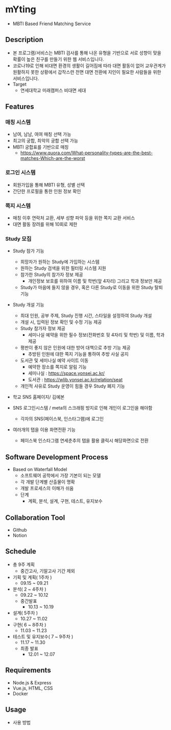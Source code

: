 # mYting

- MBTI Based Friend Matching Service

  

## Description

- 본 프로그램/서비스는 MBTI 검사를 통해 나온 유형을 기반으로 서로 성향이 맞을 확률이 높은 친구를 만들기 위한 웹 서비스입니다.
- 코로나19로 인해 비대면 환경의 생활이 길어짐에 따라 대면 활동이 없어 교우관계가 원활하지 못한 상황에서 갑작스런 전면 대면 전환에 지인이 필요한 사람들을 위한 서비스입니다.
- Target
  - 연세대학교 미래캠퍼스 비대면 세대

  

## Features

### 매칭 시스템

- 남여, 남남, 여여 매칭 선택 가능
- 최고의 궁합, 최악의 궁합 선택 가능
- MBTI 궁합표를 기반으로 매칭
  - https://www.quora.com/What-personality-types-are-the-best-matches-Which-are-the-worst

  

### 로그인 시스템

- 회원가입을 통해 MBTI 유형, 성별 선택
- 간단한 프로필을 통한 인원 정보 확인

  

### 쪽지 시스템

- 매칭 이후 연락처 교환, 세부 성향 파악 등을 위한 쪽지 교환 서비스
- 대면 활동 장려를 위해 10회로 제한

  

### Study 모집

- Study 참가 기능
  - 희망자가 원하는 Study에 가입하는 시스템
  - 원하는 Study 검색을 위한 필터링 시스템 지원
  - 참가한 Study의 참가자 정보 제공
    - 개인정보 보호를 위하여 이름 및 학번(앞 4자리) 그리고 학과 정보만 제공
  - Study가 마음에 들지 않을 경우, 혹은 다른 Study로 이동을 위한 Study 탈퇴 기능
- Study 개설 기능
  - 최대 인원, 공부 주제, Study 진행 시간, 스타일을 설정하여 Study 개설
  - 개설 시, 입력된 정보 확인 및 수정 기능 제공
  - Study 참가자 정보 제공
    - 세미나실 예약을 위한 필수 정보(전화번호 뒷 4자리 및 학번) 및 이름, 학과 제공
  - 평판이 좋지 않은 인원에 대한 방어 대책으로 추방 기능 제공
    - 추방된 인원에 대한 쪽지 기능을 통하여 추방 사실 공지
  - 도서관 및 세미나실 예약 사이트 이동
    - 예약한 장소를 쪽지로 알림 기능
    - 세미나실 : https://space.yonsei.ac.kr/
    - 도서관 : https://wlib.yonsei.ac.kr/relation/seat
  - 개인적 사유로 Study 운영이 힘들 경우 Study 폐지 기능
- 학교 SNS 홈페이지/ 김예본

- SNS 로그인시스템 / meta의 스크래핑 방지로 인해 개인이 로그인을 해야함
  - 각자의 SNS(페이스북, 인스타그램)에 로그인
- 여러개의 탭을 이용 화면전환 기능
  - 페이스북 인스타그램 연세춘추의 탭을 활용 클릭시 해당화면으로 전환
    
  

## Software Development Process

- Based on Waterfall Model
  - 소프트웨어 공학에서 가장 기본이 되는 모델
  - 각 개발 단계별 산출물이 명확
  - 개발 프로세스의 이해가 쉬움
  - 단계
    - 계획, 분석, 설계, 구현, 테스트, 유지보수

  

## Collaboration Tool

- Github
- Notion

  

## Schedule

- 총 9주 계획
  - 중간고사, 기말고사 기간 제외
- 기획 및 계획( 1주차 )
  - 09.15 ~ 09.21
- 분석( 2 ~ 4주차 )
  - 09.22 ~ 10.12
  - 중간발표
    - 10.13 ~ 10.19
- 설계( 5주차 )
  - 10.27 ~ 11.02
- 구현( 6 ~ 8주차 )
  - 11.03 ~ 11.23
- 테스트 및 유지보수( 7 ~ 9주차 )
  - 11.17 ~ 11.30
  - 최종 발표
    - 12.01 ~ 12.07

  

## Requirements

- Node.js & Express
- Vue.js, HTML, CSS
- Docker

  

## Usage

- 사용 방법
